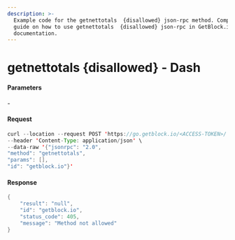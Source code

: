 ```yaml
---
description: >-
  Example code for the getnettotals  {disallowed} json-rpc method. Сomplete
  guide on how to use getnettotals  {disallowed} json-rpc in GetBlock.io Web3
  documentation.
---
```


# getnettotals {disallowed} - Dash

#### Parameters

\-

#### Request

```java
curl --location --request POST 'https://go.getblock.io/<ACCESS-TOKEN>/' \
--header 'Content-Type: application/json' \
--data-raw '{"jsonrpc": "2.0",
"method": "getnettotals",
"params": [],
"id": "getblock.io"}'
```

#### Response

```java
{
    "result": "null",
    "id": "getblock.io",
    "status_code": 405,
    "message": "Method not allowed"
}
```
